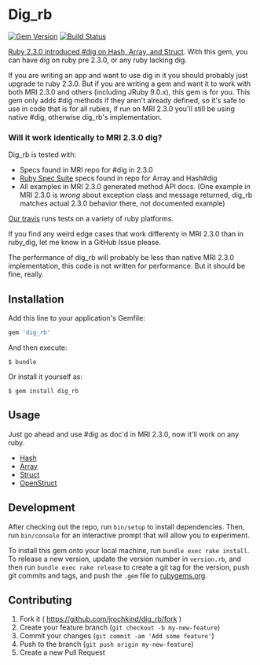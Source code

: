 # Dig_rb

[![Gem Version](https://badge.fury.io/rb/dig_rb.svg)](https://badge.fury.io/rb/dig_rb) [![Build Status](https://travis-ci.org/jrochkind/dig_rb.svg?branch=master)](https://travis-ci.org/jrochkind/dig_rb)

[Ruby 2.3.0 introduced #dig on Hash, Array, and Struct](https://www.ruby-lang.org/en/news/2015/12/25/ruby-2-3-0-released/). With this gem, you can have dig on ruby pre 2.3.0, or any ruby lacking dig.

If you are writing an app and want to use dig in it you should probably just upgrade to ruby 2.3.0. But if you are writing a gem and want it to work with both MRI 2.3.0 and others (including JRuby 9.0.x), this gem is for you. This gem only adds #dig methods if they aren't already defined, so it's safe to use in code that is for all rubies, if run on MRI 2.3.0 you'll still be using native #dig, otherwise dig_rb's implementation.

### Will it work identically to MRI 2.3.0 dig?

Dig_rb is tested with:

* Specs found in MRI repo for #dig in 2.3.0
* [Ruby Spec Suite](https://github.com/ruby/spec/) specs found in repo for Array and Hash#dig
* All examples in MRI 2.3.0 generated method API docs. (One example in MRI 2.3.0 is _wrong_ about exception class and message returned, dig_rb matches actual 2.3.0 behavior there, not documented example)

[Our travis](https://travis-ci.org/jrochkind/dig_rb) runs tests on a variety of ruby platforms. 

If you find any weird edge cases that work differenty in MRI 2.3.0 than in ruby_dig, let me know in a GitHub Issue please.

The performance of dig_rb will probably be less than native MRI 2.3.0 implementation, this code is not written for performance. But it should
be fine, really.

## Installation

Add this line to your application's Gemfile:

```ruby
gem 'dig_rb'
```

And then execute:

    $ bundle

Or install it yourself as:

    $ gem install dig_rb

## Usage

Just go ahead and use #dig as doc'd in MRI 2.3.0, now it'll work on any ruby.

* [Hash](http://ruby-doc.org/core-2.3.0/Hash.html#method-i-dig)
* [Array](http://ruby-doc.org/core-2.3.0/Array.html#method-i-dig)
* [Struct](http://ruby-doc.org/core-2.3.0/Struct.html#method-i-dig)
* [OpenStruct](http://ruby-doc.org/stdlib-2.3.0/libdoc/ostruct/rdoc/OpenStruct.html#method-i-dig)

## Development

After checking out the repo, run `bin/setup` to install dependencies. Then, run `bin/console` for an interactive prompt that will allow you to experiment.

To install this gem onto your local machine, run `bundle exec rake install`. To release a new version, update the version number in `version.rb`, and then run `bundle exec rake release` to create a git tag for the version, push git commits and tags, and push the `.gem` file to [rubygems.org](https://rubygems.org).

## Contributing

1. Fork it ( https://github.com/jrochkind/dig_rb/fork )
2. Create your feature branch (`git checkout -b my-new-feature`)
3. Commit your changes (`git commit -am 'Add some feature'`)
4. Push to the branch (`git push origin my-new-feature`)
5. Create a new Pull Request
